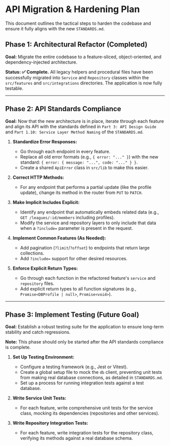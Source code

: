 # API Migration & Hardening Plan

This document outlines the tactical steps to harden the codebase and ensure it fully aligns with the new `STANDARDS.md`.

## Phase 1: Architectural Refactor (Completed)

**Goal:** Migrate the entire codebase to a feature-sliced, object-oriented, and dependency-injected architecture.

**Status: ✅ Complete.** All legacy helpers and procedural files have been successfully migrated into `Service` and `Repository` classes within the `src/features` and `src/integrations` directories. The application is now fully testable.

---

## Phase 2: API Standards Compliance

**Goal:** Now that the new architecture is in place, iterate through each feature and align its API with the standards defined in `Part 3: API Design Guide` and `Part 1.10: Service Layer Method Naming` of the `STANDARDS.md`.

1.  **Standardize Error Responses:**

    - Go through each endpoint in every feature.
    - Replace all old error formats (e.g., `{ error: "..." }`) with the new standard: `{ error: { message: "...", code: "..." } }`.
    - Create a shared `ApiError` class in `src/lib` to make this easier.

2.  **Correct HTTP Methods:**

    - For any endpoint that performs a partial update (like the profile update), change its method in the router from `PUT` to `PATCH`.

3.  **Make Implicit Includes Explicit:**

    - Identify any endpoint that automatically embeds related data (e.g., `GET /leagues/:id/members` including profiles).
    - Modify the service and repository layers to only include that data when a `?include=` parameter is present in the request.

4.  **Implement Common Features (As Needed):**

    - Add pagination (`?limit`/`?offset`) to endpoints that return large collections.
    - Add `?include=` support for other desired resources.

5.  **Enforce Explicit Return Types:**
    - Go through each function in the refactored feature's `service` and `repository` files.
    - Add explicit return types to all function signatures (e.g., `Promise<DBProfile | null>`, `Promise<void>`).

---

## Phase 3: Implement Testing (Future Goal)

**Goal:** Establish a robust testing suite for the application to ensure long-term stability and catch regressions.

**Note:** This phase should only be started after the API standards compliance is complete.

1.  **Set Up Testing Environment:**

    - Configure a testing framework (e.g., Jest or Vitest).
    - Create a global setup file to mock the `db` client, preventing unit tests from making real database connections, as detailed in `STANDARDS.md`.
    - Set up a process for running integration tests against a test database.

2.  **Write Service Unit Tests:**

    - For each feature, write comprehensive unit tests for the service class, mocking its dependencies (repositories and other services).

3.  **Write Repository Integration Tests:**
    - For each feature, write integration tests for the repository class, verifying its methods against a real database schema.
